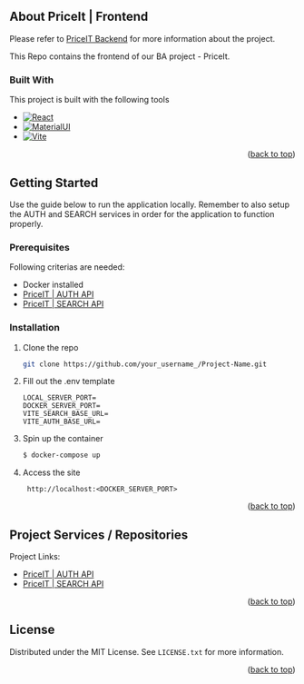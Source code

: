 ## About PriceIt | Frontend
Please refer to [PriceIT Backend](https://github.com/aaronalayo/priceit-backend) for more information about the project.

This Repo contains the frontend of our BA project - PriceIt.


### Built With

This project is built with the following tools


* [![React][React.js]][React-url]
* [![MaterialUI][MaterialUI]][Material-url]
* [![Vite][ViteLogo]][Vite-url]


<p align="right">(<a href="#readme-top">back to top</a>)</p>


## Getting Started
Use the guide below to run the application locally. Remember to also setup the AUTH and SEARCH services in order for the application to function properly.
### Prerequisites

Following criterias are needed:
- Docker installed
- [PriceIT | AUTH API](https://github.com/aaronalayo/priceit_auth)
- [PriceIT | SEARCH API](https://github.com/aaronalayo/priceit-backend)

### Installation

1. Clone the repo
   ```sh
   git clone https://github.com/your_username_/Project-Name.git
   ``` 
2. Fill out the .env template
    ```variables
    LOCAL_SERVER_PORT=
    DOCKER_SERVER_PORT=
    VITE_SEARCH_BASE_URL=
    VITE_AUTH_BASE_URL=
    ```
 
3. Spin up the container
   ```sh
   $ docker-compose up
   ```
4. Access the site
   ```
    http://localhost:<DOCKER_SERVER_PORT>
   ```

<p align="right">(<a href="#readme-top">back to top</a>)</p>


## Project Services / Repositories

Project Links: 
- [PriceIT | AUTH API](https://github.com/aaronalayo/priceit_auth)
- [PriceIT | SEARCH API](https://github.com/aaronalayo/priceit-backend)

<p align="right">(<a href="#readme-top">back to top</a>)</p>

<!-- LICENSE -->
## License

Distributed under the MIT License. See `LICENSE.txt` for more information.

<p align="right">(<a href="#readme-top">back to top</a>)</p>



<!-- MARKDOWN LINKS & IMAGES -->
<!-- https://www.markdownguide.org/basic-syntax/#reference-style-links -->
[contributors-shield]: https://img.shields.io/github/contributors/othneildrew/Best-README-Template.svg?style=for-the-badge
[contributors-url]: https://github.com/othneildrew/Best-README-Template/graphs/contributors
[forks-shield]: https://img.shields.io/github/forks/othneildrew/Best-README-Template.svg?style=for-the-badge

[license-shield]: https://img.shields.io/github/license/othneildrew/Best-README-Template.svg?style=for-the-badge
[license-url]: https://github.com/othneildrew/Best-README-Template/blob/master/LICENSE.txt

[React.js]: https://img.shields.io/badge/React-20232A?style=for-the-badge&logo=react&logoColor=61DAFB
[React-url]: https://reactjs.org/
[MaterialUI]: https://img.shields.io/badge/MaterialUi-UI%20Components-blue
[Material-url]: https://mui.com/material-ui/
[ViteLogo]: https://img.shields.io/badge/Vite-Frontend%20Tooling-green
[Vite-url]: https://vitejs.dev/
